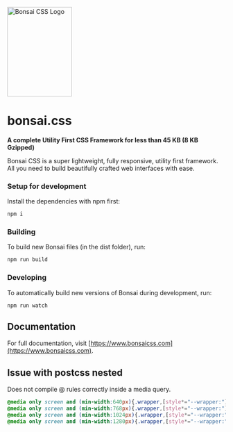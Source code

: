 <a href="https://github.com/bonsaicss/bonsai.css"><img
  src="https://www.joomla51.com/images/bedrock.png" alt="Bonsai CSS Logo"
  width="149" height="206"></a>

# bonsai.css

**A complete Utility First CSS Framework for less than 45 KB (8 KB Gzipped)**

Bonsai CSS is a super lightweight, fully responsive, utility first framework. All you need to build beautifully crafted web interfaces with ease.

### Setup for development

Install the dependencies with npm first:

```bash
npm i
```

### Building

To build new Bonsai files (in the dist folder), run:

```bash
npm run build
```

### Developing

To automatically build new versions of Bonsai during development, run:

```
npm run watch
```

## Documentation

For full documentation, visit [https://www.bonsaicss.com](https://www.bonsaicss.com).

## Issue with postcss nested

Does not compile @ rules correctly inside a media query. 

~~~ css
@media only screen and (min-width:640px){.wrapper,[style*="--wrapper:"]{--gutter:var(--gutter-sm)}}
@media only screen and (min-width:768px){.wrapper,[style*="--wrapper:"]{--gutter:var(--gutter-md)}}
@media only screen and (min-width:1024px){.wrapper,[style*="--wrapper:"]{--gutter:var(--gutter-lg)}}
@media only screen and (min-width:1280px){.wrapper,[style*="--wrapper:"]{--gutter:var(--gutter-xl)}}
~~~
